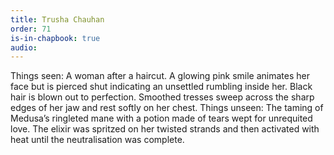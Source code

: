 ```yaml
---
title: Trusha Chauhan
order: 71
is-in-chapbook: true
audio: 
---
```

Things seen: A woman after a haircut. A glowing pink smile animates her face but is pierced shut indicating an unsettled rumbling inside her. Black hair is blown out to perfection. Smoothed tresses sweep across the sharp edges of her jaw and rest softly on her chest. Things unseen: The taming of Medusa’s ringleted mane with a potion made of tears wept for unrequited love. The elixir was spritzed on her twisted strands and then activated with heat until the neutralisation was complete.
